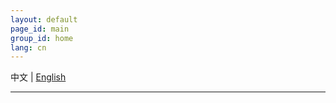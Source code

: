 ```yaml
---
layout: default
page_id: main
group_id: home
lang: cn
---
```


中文 \| [English](index_en.html)  

---

